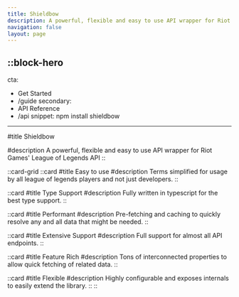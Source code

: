```yaml
---
title: Shieldbow
description: A powerful, flexible and easy to use API wrapper for Riot Games' League of Legends API.
navigation: false
layout: page
---
```


::block-hero
---
cta:
  - Get Started
  - /guide
secondary:
  - API Reference
  - /api
snippet: npm install shieldbow
---

#title
Shieldbow

#description
A powerful, flexible and easy to use API wrapper for Riot Games' League of Legends API
::

::card-grid
::card
#title
Easy to use
#description
Terms simplified for usage by all league of legends players and not just developers.
::

::card
#title
Type Support
#description
Fully written in typescript for the best type support.
::

::card
#title
Performant
#description
Pre-fetching and caching to quickly resolve any and all data that might be needed.
::

::card
#title
Extensive Support
#description
Full support for almost all API endpoints.
::

::card
#title
Feature Rich
#description
Tons of interconnected properties to allow quick fetching of related data.
::

::card
#title
Flexible
#description
Highly configurable and exposes internals to easily extend the library.
::
::
